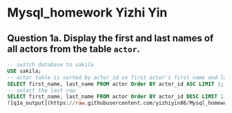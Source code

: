 # Mysql_homework Yizhi Yin
## Question 1a. Display the first and last names of all actors from the table `actor`. 
```sql
-- switch database to sakila
USE sakila;
-- actor table is sorted by actor_id so first actor's first_name and last_name 
SELECT first_name, last_name FROM actor Order BY actor_id ASC LIMIT 1;
-- select the last row 
SELECT first_name, last_name FROM actor Order BY actor_id DESC LIMIT 1;
![q1a_output](https://raw.githubusercontent.com/yizhiyin86/Mysql_homework/master/screenshot/q1a_first.png)

